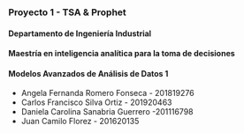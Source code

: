 ### Proyecto 1 - TSA & Prophet
#### Departamento de Ingeniería Industrial
#### Maestría en inteligencia analítica para la toma de decisiones
#### Modelos Avanzados de Análisis de Datos 1


* Angela Fernanda Romero Fonseca - 201819276
* Carlos Francisco Silva Ortiz - 201920463
* Daniela Carolina Sanabria Guerrero -201116798
* Juan Camilo Florez - 201620135

